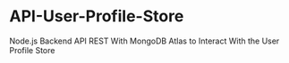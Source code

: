 # API-User-Profile-Store
Node.js Backend API REST With MongoDB Atlas to Interact With the User Profile Store
